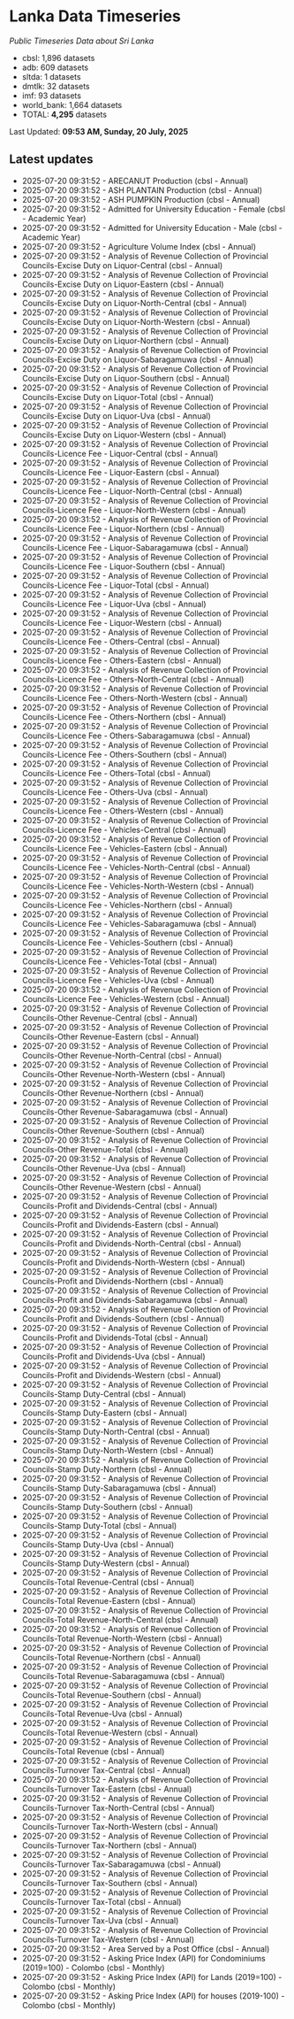 # Lanka Data Timeseries
*Public Timeseries Data about Sri Lanka*

* cbsl: 1,896 datasets
* adb: 609 datasets
* sltda: 1 datasets
* dmtlk: 32 datasets
* imf: 93 datasets
* world_bank: 1,664 datasets
* TOTAL: **4,295** datasets

Last Updated: **09:53 AM, Sunday, 20 July, 2025**

## Latest updates

* 2025-07-20 09:31:52 - ARECANUT Production (cbsl - Annual)
* 2025-07-20 09:31:52 - ASH PLANTAIN Production (cbsl - Annual)
* 2025-07-20 09:31:52 - ASH PUMPKIN Production (cbsl - Annual)
* 2025-07-20 09:31:52 - Admitted for University Education - Female (cbsl - Academic Year)
* 2025-07-20 09:31:52 - Admitted for University Education - Male (cbsl - Academic Year)
* 2025-07-20 09:31:52 - Agriculture Volume Index (cbsl - Annual)
* 2025-07-20 09:31:52 - Analysis of Revenue Collection of Provincial Councils-Excise Duty on Liquor-Central (cbsl - Annual)
* 2025-07-20 09:31:52 - Analysis of Revenue Collection of Provincial Councils-Excise Duty on Liquor-Eastern (cbsl - Annual)
* 2025-07-20 09:31:52 - Analysis of Revenue Collection of Provincial Councils-Excise Duty on Liquor-North-Central (cbsl - Annual)
* 2025-07-20 09:31:52 - Analysis of Revenue Collection of Provincial Councils-Excise Duty on Liquor-North-Western (cbsl - Annual)
* 2025-07-20 09:31:52 - Analysis of Revenue Collection of Provincial Councils-Excise Duty on Liquor-Northern (cbsl - Annual)
* 2025-07-20 09:31:52 - Analysis of Revenue Collection of Provincial Councils-Excise Duty on Liquor-Sabaragamuwa (cbsl - Annual)
* 2025-07-20 09:31:52 - Analysis of Revenue Collection of Provincial Councils-Excise Duty on Liquor-Southern (cbsl - Annual)
* 2025-07-20 09:31:52 - Analysis of Revenue Collection of Provincial Councils-Excise Duty on Liquor-Total (cbsl - Annual)
* 2025-07-20 09:31:52 - Analysis of Revenue Collection of Provincial Councils-Excise Duty on Liquor-Uva (cbsl - Annual)
* 2025-07-20 09:31:52 - Analysis of Revenue Collection of Provincial Councils-Excise Duty on Liquor-Western (cbsl - Annual)
* 2025-07-20 09:31:52 - Analysis of Revenue Collection of Provincial Councils-Licence Fee - Liquor-Central (cbsl - Annual)
* 2025-07-20 09:31:52 - Analysis of Revenue Collection of Provincial Councils-Licence Fee - Liquor-Eastern (cbsl - Annual)
* 2025-07-20 09:31:52 - Analysis of Revenue Collection of Provincial Councils-Licence Fee - Liquor-North-Central (cbsl - Annual)
* 2025-07-20 09:31:52 - Analysis of Revenue Collection of Provincial Councils-Licence Fee - Liquor-North-Western (cbsl - Annual)
* 2025-07-20 09:31:52 - Analysis of Revenue Collection of Provincial Councils-Licence Fee - Liquor-Northern (cbsl - Annual)
* 2025-07-20 09:31:52 - Analysis of Revenue Collection of Provincial Councils-Licence Fee - Liquor-Sabaragamuwa (cbsl - Annual)
* 2025-07-20 09:31:52 - Analysis of Revenue Collection of Provincial Councils-Licence Fee - Liquor-Southern (cbsl - Annual)
* 2025-07-20 09:31:52 - Analysis of Revenue Collection of Provincial Councils-Licence Fee - Liquor-Total (cbsl - Annual)
* 2025-07-20 09:31:52 - Analysis of Revenue Collection of Provincial Councils-Licence Fee - Liquor-Uva (cbsl - Annual)
* 2025-07-20 09:31:52 - Analysis of Revenue Collection of Provincial Councils-Licence Fee - Liquor-Western (cbsl - Annual)
* 2025-07-20 09:31:52 - Analysis of Revenue Collection of Provincial Councils-Licence Fee - Others-Central (cbsl - Annual)
* 2025-07-20 09:31:52 - Analysis of Revenue Collection of Provincial Councils-Licence Fee - Others-Eastern (cbsl - Annual)
* 2025-07-20 09:31:52 - Analysis of Revenue Collection of Provincial Councils-Licence Fee - Others-North-Central (cbsl - Annual)
* 2025-07-20 09:31:52 - Analysis of Revenue Collection of Provincial Councils-Licence Fee - Others-North-Western (cbsl - Annual)
* 2025-07-20 09:31:52 - Analysis of Revenue Collection of Provincial Councils-Licence Fee - Others-Northern (cbsl - Annual)
* 2025-07-20 09:31:52 - Analysis of Revenue Collection of Provincial Councils-Licence Fee - Others-Sabaragamuwa (cbsl - Annual)
* 2025-07-20 09:31:52 - Analysis of Revenue Collection of Provincial Councils-Licence Fee - Others-Southern (cbsl - Annual)
* 2025-07-20 09:31:52 - Analysis of Revenue Collection of Provincial Councils-Licence Fee - Others-Total (cbsl - Annual)
* 2025-07-20 09:31:52 - Analysis of Revenue Collection of Provincial Councils-Licence Fee - Others-Uva (cbsl - Annual)
* 2025-07-20 09:31:52 - Analysis of Revenue Collection of Provincial Councils-Licence Fee - Others-Western (cbsl - Annual)
* 2025-07-20 09:31:52 - Analysis of Revenue Collection of Provincial Councils-Licence Fee - Vehicles-Central (cbsl - Annual)
* 2025-07-20 09:31:52 - Analysis of Revenue Collection of Provincial Councils-Licence Fee - Vehicles-Eastern (cbsl - Annual)
* 2025-07-20 09:31:52 - Analysis of Revenue Collection of Provincial Councils-Licence Fee - Vehicles-North-Central (cbsl - Annual)
* 2025-07-20 09:31:52 - Analysis of Revenue Collection of Provincial Councils-Licence Fee - Vehicles-North-Western (cbsl - Annual)
* 2025-07-20 09:31:52 - Analysis of Revenue Collection of Provincial Councils-Licence Fee - Vehicles-Northern (cbsl - Annual)
* 2025-07-20 09:31:52 - Analysis of Revenue Collection of Provincial Councils-Licence Fee - Vehicles-Sabaragamuwa (cbsl - Annual)
* 2025-07-20 09:31:52 - Analysis of Revenue Collection of Provincial Councils-Licence Fee - Vehicles-Southern (cbsl - Annual)
* 2025-07-20 09:31:52 - Analysis of Revenue Collection of Provincial Councils-Licence Fee - Vehicles-Total (cbsl - Annual)
* 2025-07-20 09:31:52 - Analysis of Revenue Collection of Provincial Councils-Licence Fee - Vehicles-Uva (cbsl - Annual)
* 2025-07-20 09:31:52 - Analysis of Revenue Collection of Provincial Councils-Licence Fee - Vehicles-Western (cbsl - Annual)
* 2025-07-20 09:31:52 - Analysis of Revenue Collection of Provincial Councils-Other Revenue-Central (cbsl - Annual)
* 2025-07-20 09:31:52 - Analysis of Revenue Collection of Provincial Councils-Other Revenue-Eastern (cbsl - Annual)
* 2025-07-20 09:31:52 - Analysis of Revenue Collection of Provincial Councils-Other Revenue-North-Central (cbsl - Annual)
* 2025-07-20 09:31:52 - Analysis of Revenue Collection of Provincial Councils-Other Revenue-North-Western (cbsl - Annual)
* 2025-07-20 09:31:52 - Analysis of Revenue Collection of Provincial Councils-Other Revenue-Northern (cbsl - Annual)
* 2025-07-20 09:31:52 - Analysis of Revenue Collection of Provincial Councils-Other Revenue-Sabaragamuwa (cbsl - Annual)
* 2025-07-20 09:31:52 - Analysis of Revenue Collection of Provincial Councils-Other Revenue-Southern (cbsl - Annual)
* 2025-07-20 09:31:52 - Analysis of Revenue Collection of Provincial Councils-Other Revenue-Total (cbsl - Annual)
* 2025-07-20 09:31:52 - Analysis of Revenue Collection of Provincial Councils-Other Revenue-Uva (cbsl - Annual)
* 2025-07-20 09:31:52 - Analysis of Revenue Collection of Provincial Councils-Other Revenue-Western (cbsl - Annual)
* 2025-07-20 09:31:52 - Analysis of Revenue Collection of Provincial Councils-Profit and Dividends-Central (cbsl - Annual)
* 2025-07-20 09:31:52 - Analysis of Revenue Collection of Provincial Councils-Profit and Dividends-Eastern (cbsl - Annual)
* 2025-07-20 09:31:52 - Analysis of Revenue Collection of Provincial Councils-Profit and Dividends-North-Central (cbsl - Annual)
* 2025-07-20 09:31:52 - Analysis of Revenue Collection of Provincial Councils-Profit and Dividends-North-Western (cbsl - Annual)
* 2025-07-20 09:31:52 - Analysis of Revenue Collection of Provincial Councils-Profit and Dividends-Northern (cbsl - Annual)
* 2025-07-20 09:31:52 - Analysis of Revenue Collection of Provincial Councils-Profit and Dividends-Sabaragamuwa (cbsl - Annual)
* 2025-07-20 09:31:52 - Analysis of Revenue Collection of Provincial Councils-Profit and Dividends-Southern (cbsl - Annual)
* 2025-07-20 09:31:52 - Analysis of Revenue Collection of Provincial Councils-Profit and Dividends-Total (cbsl - Annual)
* 2025-07-20 09:31:52 - Analysis of Revenue Collection of Provincial Councils-Profit and Dividends-Uva (cbsl - Annual)
* 2025-07-20 09:31:52 - Analysis of Revenue Collection of Provincial Councils-Profit and Dividends-Western (cbsl - Annual)
* 2025-07-20 09:31:52 - Analysis of Revenue Collection of Provincial Councils-Stamp Duty-Central (cbsl - Annual)
* 2025-07-20 09:31:52 - Analysis of Revenue Collection of Provincial Councils-Stamp Duty-Eastern (cbsl - Annual)
* 2025-07-20 09:31:52 - Analysis of Revenue Collection of Provincial Councils-Stamp Duty-North-Central (cbsl - Annual)
* 2025-07-20 09:31:52 - Analysis of Revenue Collection of Provincial Councils-Stamp Duty-North-Western (cbsl - Annual)
* 2025-07-20 09:31:52 - Analysis of Revenue Collection of Provincial Councils-Stamp Duty-Northern (cbsl - Annual)
* 2025-07-20 09:31:52 - Analysis of Revenue Collection of Provincial Councils-Stamp Duty-Sabaragamuwa (cbsl - Annual)
* 2025-07-20 09:31:52 - Analysis of Revenue Collection of Provincial Councils-Stamp Duty-Southern (cbsl - Annual)
* 2025-07-20 09:31:52 - Analysis of Revenue Collection of Provincial Councils-Stamp Duty-Total (cbsl - Annual)
* 2025-07-20 09:31:52 - Analysis of Revenue Collection of Provincial Councils-Stamp Duty-Uva (cbsl - Annual)
* 2025-07-20 09:31:52 - Analysis of Revenue Collection of Provincial Councils-Stamp Duty-Western (cbsl - Annual)
* 2025-07-20 09:31:52 - Analysis of Revenue Collection of Provincial Councils-Total Revenue-Central (cbsl - Annual)
* 2025-07-20 09:31:52 - Analysis of Revenue Collection of Provincial Councils-Total Revenue-Eastern (cbsl - Annual)
* 2025-07-20 09:31:52 - Analysis of Revenue Collection of Provincial Councils-Total Revenue-North-Central (cbsl - Annual)
* 2025-07-20 09:31:52 - Analysis of Revenue Collection of Provincial Councils-Total Revenue-North-Western (cbsl - Annual)
* 2025-07-20 09:31:52 - Analysis of Revenue Collection of Provincial Councils-Total Revenue-Northern (cbsl - Annual)
* 2025-07-20 09:31:52 - Analysis of Revenue Collection of Provincial Councils-Total Revenue-Sabaragamuwa (cbsl - Annual)
* 2025-07-20 09:31:52 - Analysis of Revenue Collection of Provincial Councils-Total Revenue-Southern (cbsl - Annual)
* 2025-07-20 09:31:52 - Analysis of Revenue Collection of Provincial Councils-Total Revenue-Uva (cbsl - Annual)
* 2025-07-20 09:31:52 - Analysis of Revenue Collection of Provincial Councils-Total Revenue-Western (cbsl - Annual)
* 2025-07-20 09:31:52 - Analysis of Revenue Collection of Provincial Councils-Total Revenue (cbsl - Annual)
* 2025-07-20 09:31:52 - Analysis of Revenue Collection of Provincial Councils-Turnover Tax-Central (cbsl - Annual)
* 2025-07-20 09:31:52 - Analysis of Revenue Collection of Provincial Councils-Turnover Tax-Eastern (cbsl - Annual)
* 2025-07-20 09:31:52 - Analysis of Revenue Collection of Provincial Councils-Turnover Tax-North-Central (cbsl - Annual)
* 2025-07-20 09:31:52 - Analysis of Revenue Collection of Provincial Councils-Turnover Tax-North-Western (cbsl - Annual)
* 2025-07-20 09:31:52 - Analysis of Revenue Collection of Provincial Councils-Turnover Tax-Northern (cbsl - Annual)
* 2025-07-20 09:31:52 - Analysis of Revenue Collection of Provincial Councils-Turnover Tax-Sabaragamuwa (cbsl - Annual)
* 2025-07-20 09:31:52 - Analysis of Revenue Collection of Provincial Councils-Turnover Tax-Southern (cbsl - Annual)
* 2025-07-20 09:31:52 - Analysis of Revenue Collection of Provincial Councils-Turnover Tax-Total (cbsl - Annual)
* 2025-07-20 09:31:52 - Analysis of Revenue Collection of Provincial Councils-Turnover Tax-Uva (cbsl - Annual)
* 2025-07-20 09:31:52 - Analysis of Revenue Collection of Provincial Councils-Turnover Tax-Western (cbsl - Annual)
* 2025-07-20 09:31:52 - Area Served by a Post Office (cbsl - Annual)
* 2025-07-20 09:31:52 - Asking Price Index (API) for Condominiums (2019=100) - Colombo (cbsl - Monthly)
* 2025-07-20 09:31:52 - Asking Price Index (API) for Lands (2019=100) - Colombo (cbsl - Monthly)
* 2025-07-20 09:31:52 - Asking Price Index (API) for houses (2019-100) - Colombo (cbsl - Monthly)